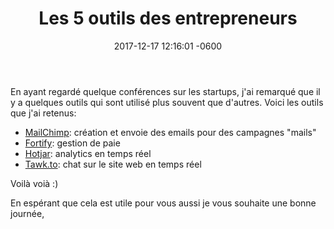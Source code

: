 ﻿---
layout: post
title:  "Les 5 outils des entrepreneurs"
date:   2017-12-17 12:16:01 -0600
categories: outils, startup
---


En ayant regardé quelque conférences sur les startups, j'ai remarqué que il y a quelques outils qui sont utilisé plus souvent que d'autres. Voici les outils que j'ai retenus:

* [MailChimp](https://mailchimp.com/): création et envoie des emails pour des campagnes "mails"
* [Fortify](http://www.fortify.fr/): gestion de paie
* [Hotjar](https://www.hotjar.com/): analytics en temps réel
* [Tawk.to](https://www.tawk.to/): chat sur le site web en temps réel

Voilà voià :)

En espérant que cela est utile pour vous aussi je vous souhaite une bonne journée,


